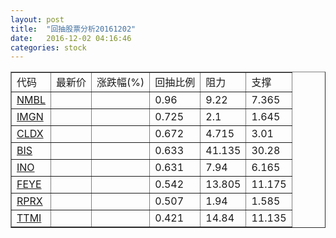```yaml
---
layout: post
title:  "回抽股票分析20161202"
date:   2016-12-02 04:16:46
categories: stock
---
```

<script type="text/javascript">
var stockList = []
stockList.push('gb_nmbl');
stockList.push('gb_imgn');
stockList.push('gb_cldx');
stockList.push('gb_bis');
stockList.push('gb_ino');
stockList.push('gb_feye');
stockList.push('gb_rprx');
stockList.push('gb_ttmi');
</script>
<table border="1">
 <tr>
 <td>代码</td>
 <td>最新价</td>
 <td>涨跌幅(%)</td>
 <td>回抽比例</td>
 <td>阻力</td>
 <td>支撑</td>
</tr>
  <tr id="nmbl">
  <td><a href="http://stock.finance.sina.com.cn/usstock/quotes/NMBL.html" target="_blank">NMBL</a></td><td></td><td></td><td>0.96</td><td>9.22</td><td>7.365</td></tr>
  <tr id="imgn">
  <td><a href="http://stock.finance.sina.com.cn/usstock/quotes/IMGN.html" target="_blank">IMGN</a></td><td></td><td></td><td>0.725</td><td>2.1</td><td>1.645</td></tr>
  <tr id="cldx">
  <td><a href="http://stock.finance.sina.com.cn/usstock/quotes/CLDX.html" target="_blank">CLDX</a></td><td></td><td></td><td>0.672</td><td>4.715</td><td>3.01</td></tr>
  <tr id="bis">
  <td><a href="http://stock.finance.sina.com.cn/usstock/quotes/BIS.html" target="_blank">BIS</a></td><td></td><td></td><td>0.633</td><td>41.135</td><td>30.28</td></tr>
  <tr id="ino">
  <td><a href="http://stock.finance.sina.com.cn/usstock/quotes/INO.html" target="_blank">INO</a></td><td></td><td></td><td>0.631</td><td>7.94</td><td>6.165</td></tr>
  <tr id="feye">
  <td><a href="http://stock.finance.sina.com.cn/usstock/quotes/FEYE.html" target="_blank">FEYE</a></td><td></td><td></td><td>0.542</td><td>13.805</td><td>11.175</td></tr>
  <tr id="rprx">
  <td><a href="http://stock.finance.sina.com.cn/usstock/quotes/RPRX.html" target="_blank">RPRX</a></td><td></td><td></td><td>0.507</td><td>1.94</td><td>1.585</td></tr>
  <tr id="ttmi">
  <td><a href="http://stock.finance.sina.com.cn/usstock/quotes/TTMI.html" target="_blank">TTMI</a></td><td></td><td></td><td>0.421</td><td>14.84</td><td>11.135</td></tr>
</table>
